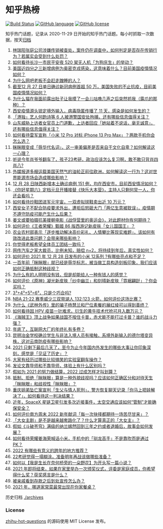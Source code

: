 # 知乎热榜
[![Build Status](https://github.com/ToWeLong/zhihu-hot-questions/workflows/CI/badge.svg)](https://github.com/ToWeLong/zhihu-hot-questions/actions)
[![GitHub language](https://img.shields.io/badge/language-golang-orange.svg)](https://golang.org/)
[![GitHub license](https://img.shields.io/github/license/ToWeLong/zhihu-hot-questions)](https://github.com/ToWeLong/zhihu-hot-questions/blob/main/LICENSE)

知乎热门话题，记录从 2020-11-29 日开始的知乎热门话题。每小时抓取一次数据，按天[归档](./archives)

<!-- BEGIN -->

1. [林瑞阳张庭公司涉嫌传销被查处，案件仍在调查中，如何判定是否存在传销行为？若属实会受到什么处罚？](https://www.zhihu.com/question/508850570)
1. [如何看待长沙一市民平安夜 520 架无人机「为狗庆生」的举动？](https://www.zhihu.com/question/508216898)
1. [美国近四分之三新增病例为奥密克戎感染，这意味着什么？目前美国疫情情况如何？](https://www.zhihu.com/question/508523945)
1. [为什么网吧老板不会赶走蹭睡的人？](https://www.zhihu.com/question/304889491)
1. [截至12 月 27 日单日确诊新冠病例首超 50 万，美国失败的不止抗疫，目前美国疫情情况如何？](https://www.zhihu.com/question/508826764)
1. [为什么猫在我面前露出肚子让我摸了一会儿咕噜几声之后突然抓我（露爪的那种）？](https://www.zhihu.com/question/507604686)
1. [西安疫情源头锁定境外输入，病毒隐匿传播了 11 天，感染是如何发生的？](https://www.zhihu.com/question/508748157)
1. [「港独」艺人何韵诗等 6 人被港警国安处拘捕，还有哪些信息值得关注？](https://www.zhihu.com/question/508882734)
1. [山东威胁上访者女官员上门道歉，上访者回应「她站着不说话，毫无诚意」，还有哪些信息值得关注？](https://www.zhihu.com/question/508715690)
1. [如何看待雷军宣称「小米 12 Pro 对标 iPhone 13 Pro Max」？两款手机你会怎么选？](https://www.zhihu.com/question/508729261)
1. [眯眯眼变成「辱华代名词」，这一审美偏差是否来自于文化自卑？如何解读这一心理？](https://www.zhihu.com/question/508667304)
1. [听说今年肖爷爷翻车了，孩子23考研，政治应该怎么复习啊，敢不敢只背肖四肖八?](https://www.zhihu.com/question/508286016)
1. [外媒报道多艘运载美国天然气的油轮正前往欧洲，如何解读这一行为？这对世界能源市场会造成哪些影响？](https://www.zhihu.com/question/508760560)
1. [12 月 28 日陕西新增本土确诊病例 151 例，均在西安市，目前西安情况如何？](https://www.zhihu.com/question/508885368)
1. [《你好星期六》定档元旦开播接替《快乐大本营》，主持人只剩何炅一人，你还会看吗？](https://www.zhihu.com/question/505482553)
1. [如何看待炒鞋团进军元宇宙，一双虚拟球鞋卖出近 10 万元？](https://www.zhihu.com/question/507485063)
1. [西安女子不配合防疫要求外出，遭拒后怒砸大门「两亿生意被耽误」，疫情期不遵守防疫可能产生什么后果？](https://www.zhihu.com/question/508763109)
1. [姜文或要拍摄抗美援朝电影《战俘营里的奥运会》，对此题材你有何期待？](https://www.zhihu.com/question/501854796)
1. [如何评价《王者荣耀》甄姬 86 版西游记新皮肤「女儿国国王」？](https://www.zhihu.com/question/499352336)
1. [农业农村部表示「逐步推动解决高价彩礼、人情攀比等现实难题」，该如何有效改进此类问题？会带来哪些影响？](https://www.zhihu.com/question/508695768)
1. [你觉得老板希望全体员工团结一致吗？](https://www.zhihu.com/question/507397493)
1. [网传汽车之家大裁员，比例未知，赔偿 n+2，将持续到年后，真实性如何？](https://www.zhihu.com/question/508815077)
1. [如何评价 2021 年 12 月 28 日发布的小米 12系列 ?有哪些亮点和不足？](https://www.zhihu.com/question/507475311)
1. [一百年前「眯眯眼」就已经是辱华标志，被当做工具构造刻板印象，我们应该如何正确抵制这种歧视？](https://www.zhihu.com/question/508892824)
1. [为什么有的人明明没有钱，但是却能给人一种有钱人的感觉？](https://www.zhihu.com/question/305478115)
1. [如何评价《原神》凝光新皮肤「纱中幽兰」和刻晴新皮肤「霓裾翩跹」？你会买吗？](https://www.zhihu.com/question/508211951)
1. [3³+4³+5³=6³，只是个巧合吗?](https://www.zhihu.com/question/505806181)
1. [NBA 21-22 赛季威少三双带湖人 132:123 火箭，如何评价这场比赛？](https://www.zhihu.com/question/508878356)
1. [为什么《武林外传》里的骗子杨慧兰和尸位素餐的展红绫可以得到善终？](https://www.zhihu.com/question/400882522)
1. [如何看待因 HPV 疫苗一针难求，衍生的黄牛技术代抢可月入数万元？](https://www.zhihu.com/question/508728262)
1. [《海贼王》顶上战争如果战国不按住卡普，赤犬能不能打过卡普？谁的战斗力强？](https://www.zhihu.com/question/508353103)
1. [年底了，互联网大厂的年终礼有多卷？](https://www.zhihu.com/question/508744550)
1. [昆明冶金学校确诊学生与非法入境人员有接触，系境外新输入的德尔塔变异株，这对云南防疫有哪些影响？](https://www.zhihu.com/question/508751984)
1. [2021 只剩下最后几天了，至今为止今年国内外发生的哪些大事让你印象深刻，感觉是「见证了历史」？](https://www.zhihu.com/question/502857244)
1. [大家有经历过哪些比较搞笑的实验室翻车操作？](https://www.zhihu.com/question/486634225)
1. [发论文靠导师和不靠导师，体验上有什么区别吗？](https://www.zhihu.com/question/501144083)
1. [假如为 2021 的努力做结算，2022 过成怎样才叫划算？](https://www.zhihu.com/question/508549453)
1. [抵制、拒绝「眯眯眼」算是一种外貌歧视吗？应该如何正确区分和对待天生「眯眯眼」和歧视性「眯眯眼」？](https://www.zhihu.com/question/508733605)
1. [重庆姐弟坠亡案宣判「生父与情人死刑」，警方恢复聊天记录「你马上把娃解决了」，如何看待这一判决结果？](https://www.zhihu.com/question/508715665)
1. [近年，SpaceX 星链卫星引发多次近接事件，太空交通应该如何“管制”才能确保安全？](https://www.zhihu.com/question/508776420)
1. [如何评价南方周末 2022 新年献词「每一次抉择都期待一场苦尽甘来」？](https://www.zhihu.com/question/508860494)
1. [「大女主剧」是不是越来越套路化了？什么才算真正的「大女主」？](https://www.zhihu.com/question/507316353)
1. [假如《斗破苍穹》满级的纳兰嫣然回到三年之约或者退婚后，故事会如何发展？](https://www.zhihu.com/question/505867212)
1. [如何看待荣耀姜海荣喊话小米，手机中的「驯龙高手」不是靠吹而是通过 PK？](https://www.zhihu.com/question/508738283)
1. [2022 有哪些有意义的跨年的地方推荐？](https://www.zhihu.com/question/502850390)
1. [22考研觉得一塌糊涂，准备明年再战该做哪些准备？](https://www.zhihu.com/question/508733255)
1. [如何以【我是生长在奈何桥旁的一朵野花】为开头写一篇小说？](https://www.zhihu.com/question/495036961)
1. [2021 年即将结束，如果在家里举办一次颁奖仪式，评委是家庭成员，你希望得什么奖？获奖感言是什么？](https://www.zhihu.com/question/506113227)
1. [被亲戚看到存款之后到处宣传怎么办？](https://www.zhihu.com/question/508209017)
1. [2021 年，哪道家常菜最常出现在你家餐桌？](https://www.zhihu.com/question/505196919)

<!-- END -->

历史归档 [./archives](./archives)


### License
[zhihu-hot-questions](https://github.com/towelong/zhihu-hot-questions) 的源码使用 MIT License 发布。